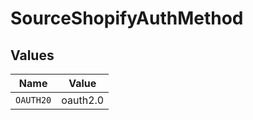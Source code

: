 # SourceShopifyAuthMethod


## Values

| Name      | Value     |
| --------- | --------- |
| `OAUTH20` | oauth2.0  |